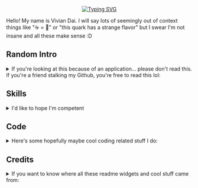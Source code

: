 <div align="center">

[![Typing SVG](https://readme-typing-svg.herokuapp.com?color=00FF00&center=true&vCenter=true&lines=Hey+there!;My+name+is+Vivian+Dai)](https://git.io/typing-svg)

</div>

Hello! My name is Vivian Dai. I will say lots of seemingly out of context things like "☕ = 🍩" or "this quark has a strange flavor" but I swear I'm not insane and all these make sense :D

## Random Intro

<details>

<summary>If you're looking at this because of an application... please don't read this. If you're a friend stalking my Github, you're free to read this lol:</summary>

Visitors:

![visitors badge](https://visitor-badge.glitch.me/badge?page_id=https://github.com/vivian-dai)

I'm watching 👀

Have you heard of the [million monkey theorem](https://en.wikipedia.org/wiki/Infinite_monkey_theorem) before? If you have a million monkeys who each spend a million years typing at a typewriter, somewhere, eventually, collectively, the entire works of Shakespeare will be typed out. In one of Janet Tashjian's works (I think this is right), it mentions the works of Shakespeare will not be the only thing that gets typed out. Somewhere along the way, several other important works will be typed out as well. However, most of the things the monkeys type is still giberish. This theorem is an accurate representation of how I work. I am but a mindless monkey who types things until things work. 🐒

</details>

## Skills

<details>

<summary>I'd like to hope I'm competent</summary>

I definitely know what I'm doing

<img src="./assets/java.svg" width="32">
<img src="./assets/python.svg" width="32">
<img src="./assets/html.svg" width="32">
<img src="./assets/css.svg" width="32">
<img src="./assets/js.svg" width="32">
<img src="./assets/git.svg" width="32">

</details>

## Code

<details>

<summary>Here's some hopefully maybe cool coding related stuff I do:</summary>

[![User stats](https://github-readme-stats.vercel.app/api?username=vivian-dai&show_icons=true&count_private=true&include_all_commits=true&theme=tokyonight&hide_rank=true)](https://github.com/anuraghazra/github-readme-stats)
[![Most used languages](https://github-readme-stats.vercel.app/api/top-langs/?username=vivian-dai&count_private=true&include_all_commits=true&theme=tokyonight&layout=compact&langs_count=8)](https://github.com/anuraghazra/github-readme-stats)

Most of my projects are probably in either Java or Python. If you exclude that one repository containing my group's final comp sci project for school, Python is by far my most used language.

### Hackathons

<details>

<summary>I think the right thing to say is "go check out my <a href="https://devpost.com/viviandai">Devpost</a>"</summary>

I guess I'll only list the hackathons where we won stuff:

[*YRHacks 2021*](https://yrhacks.devpost.com/): our team won the sustainabiity prize.

[![YRHacks](https://github-readme-stats.vercel.app/api/pin/?username=KathleenX7&repo=YRHacks&theme=tokyonight&show_owner=true)](https://github.com/KathleenX7/YRHacks)

</details>

### Writeups

A writeup written by me is most likely just a dump of thought process.

#### CTFs

<details>

<summary>I like attempting CTFs from time to time. The keyword here is definitely "attemping" since I'm not exactly great at them.</summary>

I plan to do more CTFs and only include major ones later.

[*PicoCTF 2021*](https://picoctf.org/competitions/2021-spring.html): our team ranked 353<sup>rd</sup> globally and 29<sup>th</sup> in Canada

[![PicoCTF 2021 writeup](https://github-readme-stats.vercel.app/api/pin/?username=vivian-dai&repo=picoCTF2021-Writeup&theme=tokyonight&show_owner=true)](https://vivian-dai.github.io/PicoCTF2021-Writeup/)

[*Angstrom CTF 2021*](https://2021.angstromctf.com/): a 100% random CTF I attended. My team ranked 457<sup>th</sup>

[![angstromCTF 2021 Writeup](https://github-readme-stats.vercel.app/api/pin/?username=vivian-dai&repo=angstromCTF-2021-Writeup&theme=tokyonight&show_owner=true)](https://github.com/vivian-dai/angstromCTF-2021-Writeup)

</details>

#### Others

<details>

<summary>My non CTF writeups I thought might be worth a mention</summary>

I swear I'm 100% qualified to be making writeups on other things:

[*Over the Wire Bandit*](https://overthewire.org/wargames/bandit/) is a nice beginner level Wargame. I'm probably mostly using the [writeup](https://www.notion.so/Over-the-Wire-Bandit-d532f721481b4c298be2cb7a4db65514) to figure out how to use other tools

[CCC](https://cemc.uwaterloo.ca/contests/past_contests.html#ccc) is the closest I'm ever going to get to competitive programming. I'll add more questions later.

[![CCC solutions](https://github-readme-stats.vercel.app/api/pin/?username=vivian-dai&repo=CCC-solutions&theme=tokyonight&show_owner=true)](https://github.com/vivian-dai/CCC-solutions)

</details>

</details>

## Credits

<details>

<summary>If you want to know where all these readme widgets and cool stuff came from:</summary>

* Header image from [https://github.com/DenverCoder1/readme-typing-svg](https://github.com/DenverCoder1/readme-typing-svg)
* Visitor badge from [https://github.com/jwenjian/visitor-badge](https://github.com/jwenjian/visitor-badge)
* Top languages, Github stats, and Github repos from [https://github.com/anuraghazra/github-readme-stats](https://github.com/anuraghazra/github-readme-stats)

</details>

<!--
**vivian-dai/vivian-dai** is a ✨ _special_ ✨ repository because its `README.md` (this file) appears on your GitHub profile.

Here are some ideas to get you started:

- 🔭 I’m currently working on ...
- 🌱 I’m currently learning ...
- 👯 I’m looking to collaborate on ...
- 🤔 I’m looking for help with ...
- 💬 Ask me about ...
- 📫 How to reach me: ...
- 😄 Pronouns: ...
- ⚡ Fun fact: ...
-->
